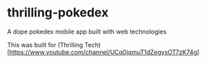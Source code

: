 # thrilling-pokedex
A dope pokedex mobile app built with web technologies

This was built for (Thrilling Tech)[https://www.youtube.com/channel/UCq0jqmuT1dZegysOT7zK74g]

